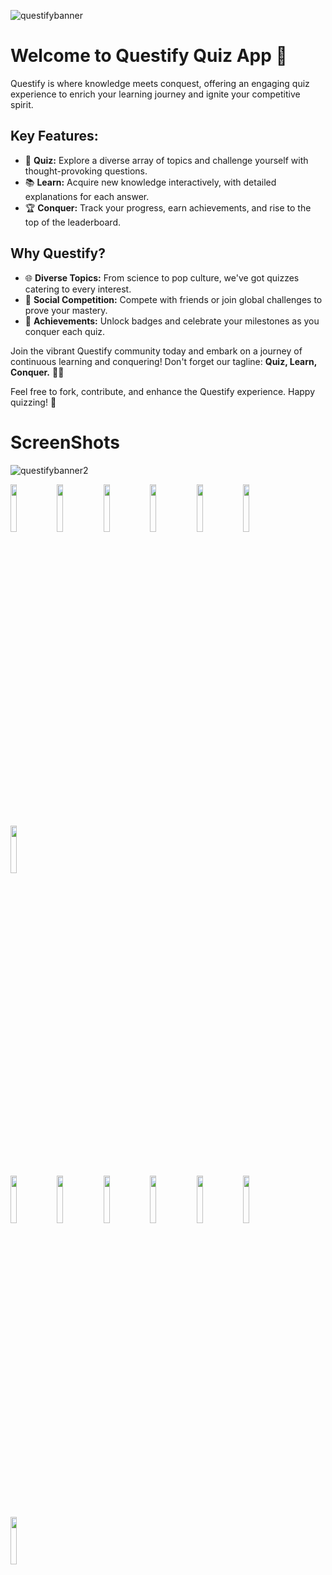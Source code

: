 ![questifybanner](https://github.com/Krushnal121/Questify-Quiz-Learn-Conquer/assets/109232748/3f233429-5524-40f8-bd35-54182f65060c)


# Welcome to Questify Quiz App 🚀

Questify is where knowledge meets conquest, offering an engaging quiz experience to enrich your learning journey and ignite your competitive spirit.

## Key Features:

- 🧠 **Quiz:** Explore a diverse array of topics and challenge yourself with thought-provoking questions.
- 📚 **Learn:** Acquire new knowledge interactively, with detailed explanations for each answer.
- 🏆 **Conquer:** Track your progress, earn achievements, and rise to the top of the leaderboard.

## Why Questify?

- 🌐 **Diverse Topics:** From science to pop culture, we've got quizzes catering to every interest.
- 🤝 **Social Competition:** Compete with friends or join global challenges to prove your mastery.
- 🎉 **Achievements:** Unlock badges and celebrate your milestones as you conquer each quiz.

Join the vibrant Questify community today and embark on a journey of continuous learning and conquering! Don't forget our tagline: **Quiz, Learn, Conquer.** 🏹✨

Feel free to fork, contribute, and enhance the Questify experience. Happy quizzing! 🌟

# ScreenShots

![questifybanner2](https://github.com/Krushnal121/Questify-Quiz-Learn-Conquer/assets/109232748/706b5b5d-e935-4609-99ac-64e7ba51bd2c)

<p float="left">
  <img src="https://github.com/Krushnal121/Questify-Quiz-Learn-Conquer/assets/109232748/0029411f-d528-430f-9550-a8b774c0c329" width="14%" />
  <img src="https://github.com/Krushnal121/Questify-Quiz-Learn-Conquer/assets/109232748/595a7dae-d474-4170-affb-d9841a0da164" width="14%" />
  <img src="https://github.com/Krushnal121/Questify-Quiz-Learn-Conquer/assets/109232748/ba0f7cb0-3a97-404e-ac49-d9b05f2d608b" width="14%" />
  <img src="https://github.com/Krushnal121/Questify-Quiz-Learn-Conquer/assets/109232748/50c84685-e9fb-40de-927f-51fad0ee4e8b" width="14%" />
  <img src="https://github.com/Krushnal121/Questify-Quiz-Learn-Conquer/assets/109232748/ac9e1caf-645d-459b-a37b-bc7c8d4a76cf" width="14%" />
  <img src="https://github.com/Krushnal121/Questify-Quiz-Learn-Conquer/assets/109232748/eef38b34-fa56-48ef-bfc7-0d3a2c203bb7" width="14%" />
  <img src="https://github.com/Krushnal121/Questify-Quiz-Learn-Conquer/assets/109232748/a077eeef-0db7-4ce2-bbb3-d1df945032d0" width="14%" />
</p>

<p float="left">
  <img src="https://github.com/Krushnal121/Questify-Quiz-Learn-Conquer/assets/109232748/16a84c6f-4eaf-4772-922c-3a73c9021e69" width="14%" />
  <img src="https://github.com/Krushnal121/Questify-Quiz-Learn-Conquer/assets/109232748/2cb02b38-bb51-468d-9fcc-527b9ec638f3" width="14%" />
  <img src="https://github.com/Krushnal121/Questify-Quiz-Learn-Conquer/assets/109232748/e577af0f-096e-46e3-86db-874d574e224f" width="14%" />
  <img src="https://github.com/Krushnal121/Questify-Quiz-Learn-Conquer/assets/109232748/056f0d13-7645-46ec-adc7-7802609a1855" width="14%" />
  <img src="https://github.com/Krushnal121/Questify-Quiz-Learn-Conquer/assets/109232748/1e82df73-98d4-4fc0-9b7a-1a70294bf011" width="14%" />
  <img src="https://github.com/Krushnal121/Questify-Quiz-Learn-Conquer/assets/109232748/648e3abd-dc10-4e30-a7cd-49db7efb13b4" width="14%" />
  <img src="https://github.com/Krushnal121/Questify-Quiz-Learn-Conquer/assets/109232748/50db01db-6a8f-456f-bdc7-c6b2a2e67976" width="14%" />
</p>
